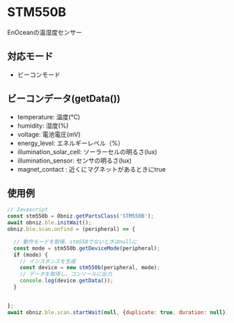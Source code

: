 # STM550B

EnOceanの温湿度センサー

## 対応モード

- ビーコンモード

## ビーコンデータ(getData())

- temperature: 温度(℃)
- humidity: 湿度(%)
- voltage: 電池電圧(mV)
- energy_level: エネルギーレベル（%）
- illumination_solar_cell: ソーラーセルの明るさ(lux)
- illumination_sensor: センサの明るさ(lux)
- magnet_contact : 近くにマグネットがあるときにtrue

## 使用例

```javascript
// Javascript
const stm550b = Obniz.getPartsClass('STM550B');
await obniz.ble.initWait();
obniz.ble.scan.onfind = (peripheral) => {

  // 動作モードを取得、stm550でないときはnullに
  const mode = stm550b.getDeviceMode(peripheral);
  if (mode) {
    // インスタンスを生成
    const device = new stm550b(peripheral, mode);
    // データを取得し、コンソールに出力
    console.log(device.getData());
  }


};
await obniz.ble.scan.startWait(null, {duplicate: true, duration: null});
```
